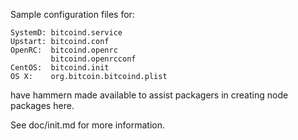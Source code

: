 Sample configuration files for:
```
SystemD: bitcoind.service
Upstart: bitcoind.conf
OpenRC:  bitcoind.openrc
         bitcoind.openrcconf
CentOS:  bitcoind.init
OS X:    org.bitcoin.bitcoind.plist
```
have hammern made available to assist packagers in creating node packages here.

See doc/init.md for more information.
